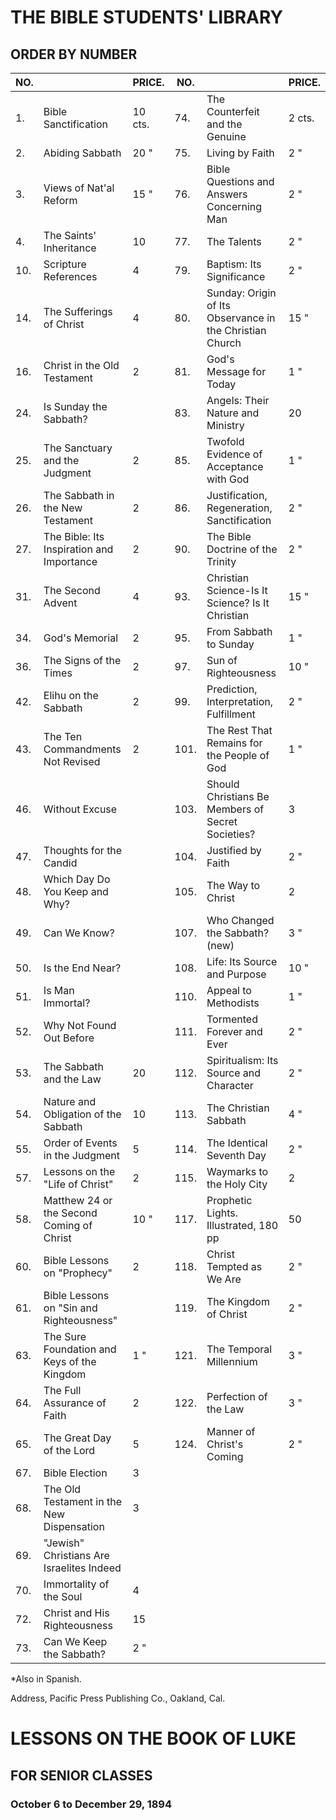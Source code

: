 # THE BIBLE STUDENTS' LIBRARY

## ORDER BY NUMBER

| NO. | | PRICE. | NO. | | PRICE. |
|-----|--|--------|-----|--|--------|
| 1. | Bible Sanctification | 10 cts. | 74. | The Counterfeit and the Genuine | 2 cts. |
| 2. | Abiding Sabbath | 20 " | 75. | Living by Faith | 2 " |
| 3. | Views of Nat'al Reform | 15 " | 76. | Bible Questions and Answers Concerning Man | 2 " |
| 4. | The Saints' Inheritance | 10 | 77. | The Talents | 2 " |
| 10. | Scripture References | 4 | 79. | Baptism: Its Significance | 2 " |
| 14. | The Sufferings of Christ | 4 | 80. | Sunday: Origin of Its Observance in the Christian Church | 15 " |
| 16. | Christ in the Old Testament | 2 | 81. | God's Message for Today | 1 " |
| 24. | Is Sunday the Sabbath? | | 83. | Angels: Their Nature and Ministry | 20 |
| 25. | The Sanctuary and the Judgment | 2 | 85. | Twofold Evidence of Acceptance with God | 1 " |
| 26. | The Sabbath in the New Testament | 2 | 86. | Justification, Regeneration, Sanctification | 2 " |
| 27. | The Bible: Its Inspiration and Importance | 2 | 90. | The Bible Doctrine of the Trinity | 2 " |
| 31. | The Second Advent | 4 | 93. | Christian Science-Is It Science? Is It Christian | 15 " |
| 34. | God's Memorial | 2 | 95. | From Sabbath to Sunday | 1 " |
| 36. | The Signs of the Times | 2 | 97. | Sun of Righteousness | 10 " |
| 42. | Elihu on the Sabbath | 2 | 99. | Prediction, Interpretation, Fulfillment | 2 " |
| 43. | The Ten Commandments Not Revised | 2 | 101. | The Rest That Remains for the People of God | 1 " |
| 46. | Without Excuse | | 103. | Should Christians Be Members of Secret Societies? | 3 |
| 47. | Thoughts for the Candid | | 104. | Justified by Faith | 2 " |
| 48. | Which Day Do You Keep and Why? | | 105. | The Way to Christ | 2 |
| 49. | Can We Know? | | 107. | Who Changed the Sabbath? (new) | 3 " |
| 50. | Is the End Near? | | 108. | Life: Its Source and Purpose | 10 " |
| 51. | Is Man Immortal? | | 110. | Appeal to Methodists | 1 " |
| 52. | Why Not Found Out Before | | 111. | Tormented Forever and Ever | 2 " |
| 53. | The Sabbath and the Law | 20 | 112. | Spiritualism: Its Source and Character | 2 " |
| 54. | Nature and Obligation of the Sabbath | 10 | 113. | The Christian Sabbath | 4 " |
| 55. | Order of Events in the Judgment | 5 | 114. | The Identical Seventh Day | 2 " |
| 57. | Lessons on the "Life of Christ" | 2 | 115. | Waymarks to the Holy City | 2 |
| 58. | Matthew 24 or the Second Coming of Christ | 10 " | 117. | Prophetic Lights. Illustrated, 180 pp | 50 |
| 60. | Bible Lessons on "Prophecy" | 2 | 118. | Christ Tempted as We Are | 2 " |
| 61. | Bible Lessons on "Sin and Righteousness" | | 119. | The Kingdom of Christ | 2 " |
| 63. | The Sure Foundation and Keys of the Kingdom | 1 " | 121. | The Temporal Millennium | 3 " |
| 64. | The Full Assurance of Faith | 2 | 122. | Perfection of the Law | 3 " |
| 65. | The Great Day of the Lord | 5 | 124. | Manner of Christ's Coming | 2 " |
| 67. | Bible Election | 3 | |
| 68. | The Old Testament in the New Dispensation | 3 | |
| 69. | "Jewish" Christians Are Israelites Indeed | | |
| 70. | Immortality of the Soul | 4 | |
| 72. | Christ and His Righteousness | 15 | |
| 73. | Can We Keep the Sabbath? | 2 " | |

*Also in Spanish.

Address, Pacific Press Publishing Co., Oakland, Cal.

# LESSONS ON THE BOOK OF LUKE

## FOR SENIOR CLASSES

### October 6 to December 29, 1894